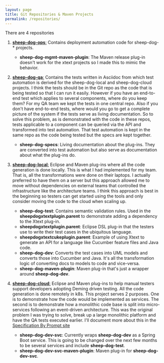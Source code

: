 ```yaml
---
layout: page
title: Git Repositories & Maven Projects
permalink: /repositories/
---
```


There are 4 repositories
1. [**sheep-dog-ops**:](https://github.com/farhan5248/sheep-dog-ops) Contains deployment automation code for sheep-dog-* projects.
   - **sheep-dog-mgmt-maven-plugin**: The Maven release plug-in doesn't work for the xtext projects so I made this to mimic the behavior.

2. [**sheep-dog-qa**:](https://github.com/farhan5248/sheep-dog-qa) Contains the tests written in Asciidoc from which test automation is derived for the sheep-dog-local and sheep-dog-cloud projects. 
I think the tests should be in the Git repo as the code that is being tested so that I can run it easily. 
However if you have an end-to-end test which applies to several components, where do you keep them? For my QA team we kept the tests in one central repo. 
Also if you don't have end-to-end tests, where would you go to get a complete picture of the system if the tests serve as living documentation.
So to solve this problem, as is demonstrated with the code in these repos, tests applicable to a component can be queried via the API and transformed into test automation. 
That test automation is kept in the same repo as the code being tested but the specs are kept together.
   - **sheep-dog-specs**: Living documentation about the plug-ins. They are converted into test automation but also serve as documentation about what the plug-ins do.

3. [**sheep-dog-local**:](https://github.com/farhan5248/sheep-dog-local) Eclipse and Maven plug-ins where all the code generation is done locally. 
This is what I had implemented for my team. That is, all the transformations were done on their laptops. 
I actually preferred to have them on a server but this approach allowed me to move without dependencies on external teams that controlled the infrastructure like the architecture teams. 
I think this approach is best in the beginning so testers can get started using the tools and only consider moving the code to the cloud when scaling up.
   - **sheep-dog-test**: Contains semantic validation rules. Used in the **sheepdogxtextplugin.parent** to demonstrate adding a dependency to the Xtext plug-in.
   - **sheepdogxtextplugin.parent**: Eclipse DSL plug-in that the testers use to write their test cases in the ubiquitous language.
   - **sheepdogxtextcukeplugin.parent**: Example of using Xtext to generate an API for a language like Cucumber feature files and Java code.
   - **sheep-dog-dev**: Converts the test cases into UML models and converts those into Cucumber and Java. It's all the transformation logic of converting docs to models to code and vice-versa.
   - **sheep-dog-maven-plugin**: Maven plug-in that's just a wrapper around **sheep-dog-dev**. 

4. [**sheep-dog-cloud**:](https://github.com/farhan5248/sheep-dog-cloud) Eclipse and Maven plug-ins to help manual testers support developers adopting Deming driven testing. All the code generation is done remotely in k8s.
This project serves 2 purposes. One is to demonstrate how the code would be implemented as services. 
The second is to demonstrate how a monolithic code base is split into micro-services following an event-driven architecture. 
This was the original problem I was trying to solve, break up a large monolithic platform and have the QA tests executed earlier.
I'll document more about this in the [Specification By Prompt site](/specificationbyprompt)
   - **sheep-dog-dev-svc**: Currently wraps **sheep-dog-dev** as a Spring Boot service. This is going to be changed over the next few months to be several services and include **sheep-dog-test**.
   - **sheep-dog-dev-svc-maven-plugin**: Maven plug-in for **sheep-dog-dev-svc**.
